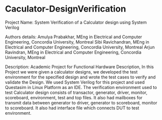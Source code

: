 # Caculator-DesignVerification
Project Name: 
System Verification of a Calculator design using System Verilog

Authors details:
Amulya Prabakhar, MEng in Electrical and Computer Engineering, Concordia University, Montreal
Sibi Ravichandran, MEng in Electrical and Computer Engineering, Concordia University, Montreal
Arjun Ravindran, MEng in Electrical and Computer Engineering, Concordia University, Montreal

Description:
Academic Project for Functional Hardware Description, In this Project we were given a calculator designs, we developed the test environment for the specified design and wrote the test cases to verify and validate the Design. We used System Verilog for this project and used Questasim in Linux Platform as an IDE. The verification environment used to test Calculator design consists of transactor, generator, driver, monitor, scoreboard, environment, test and top files. It also had mailboxes for transmit data between generator to driver, generator to scoreboard, monitor to scoreboard. It also had interface file which connects DUT to test environment.
